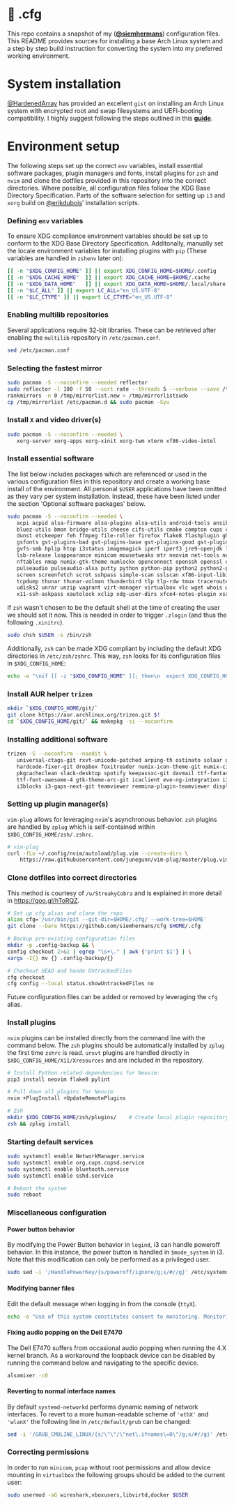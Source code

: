 # :wrench: .cfg
This repo contains a snapshot of my ([**@siemhermans**](https://twitter.com/siemhermans)) configuration files. This README provides sources for installing a base Arch Linux system and a step by step build instruction for converting the system into my preferred working environment.

# System installation
[@HardenedArray](https://github.com/HardenedArray) has provided an excellent `gist` on installing an Arch Linux system with encrypted root and swap filesystems and UEFI-booting compatibility. I highly suggest following the steps outlined in this [**guide**](https://gist.github.com/HardenedArray/31915e3d73a4ae45adc0efa9ba458b07).


# Environment setup
The following steps set up the correct `env` variables, install essential software packages, plugin managers and fonts, install plugins for `zsh` and `nvim` and clone the dotfiles provided in this repository into the correct directories. Where possible, all configuration files follow the XDG Base Directory Specification. Parts of the software selection for setting up `i3` and `xorg` build on [@erikdubois](https://github.com/erikdubois/Archi3)' installation scripts.

### Defining `env` variables
To ensure XDG compliance environment variables should be set up to conform to the XDG Base Directory Specification. Additonally, manually set the locale environment variables for installing plugins with `pip` (These variables are handled in `zshenv` later on):
```bash
[[ -n "$XDG_CONFIG_HOME" ]] || export XDG_CONFIG_HOME=$HOME/.config
[[ -n "$XDG_CACHE_HOME"  ]] || export XDG_CACHE_HOME=$HOME/.cache
[[ -n "$XDG_DATA_HOME"   ]] || export XDG_DATA_HOME=$HOME/.local/share
[[ -n "$LC_ALL" ]] || export LC_ALL="en_US.UTF-8"
[[ -n "$LC_CTYPE" ]] || export LC_CTYPE="en_US.UTF-8"
```

### Enabling multilib repositories
Several applications require 32-bit libraries. These can be retrieved after enabling the `multilib` repository in `/etc/pacman.conf`. 

```bash
sed /etc/pacman.conf
```

### Selecting the fastest mirror

```bash
sudo pacman -S --noconfirm --needed reflector
sudo reflector -l 100 -f 50 --sort rate --threads 5 --verbose --save /tmp/mirrorlist.new
rankmirrors -n 0 /tmp/mirrorlist.new > /tmp/mirrorlistsudo 
cp /tmp/mirrorlist /etc/pacman.d && sudo pacman -Syu
```

### Install `X` and video driver(s)

```bash
sudo pacman -S --noconfirm --needed \
   xorg-server xorg-apps xorg-xinit xorg-twm xterm xf86-video-intel
```

### Install essential software
The list below includes packages which are referenced or used in the various configuration files in this repository and create a working base install of the environment. All personal `$USER` applications have been omitted as they vary per system installation. Instead, these have been listed under the section 'Optional software packages' below. 

```bash
sudo pacman -S --noconfirm --needed \   
   acpi acpid alsa-firmware alsa-plugins alsa-utils android-tools ansible arandr baobab blueberry bluez-firmware  \
   bluez-utils bmon bridge-utils cheese cifs-utils cmake compton cups cups-pdf curl dhclient dialog dkms docker   \
   dunst etckeeper feh ffmpeg file-roller firefox flake8 flashplugin ghostscript git gksu gnome-keyring gparted   \
   gsfonts gst-plugins-bad gst-plugins-base gst-plugins-good gst-plugins-ugly gstreamer gvfs gvfs-mtp gvfs-nfs    \
   gvfs-smb hplip htop i3status imagemagick iperf iperf3 jre9-openjdk libcups libvirt linux-headers lm_sensors    \
   lsb-release lxappearance minicom mousetweaks mtr neovim net-tools networkmanager network-manager-applet        \
   nftables nmap numix-gtk-theme numlockx openconnect openssh openssl openvpn p7zip pavucontrol polkit powertop   \
   pulseaudio pulseaudio-alsa putty python python-pip python2 python2-pip ranger redshift remmina rofi ruby sane  \
   screen screenfetch scrot sshpass simple-scan sslscan xf86-input-libinput syncthing system-config-printer       \
   tcpdump thunar thunar-volman thunderbird tlp tlp-rdw tmux traceroute transmission-qt tree ttf-roboto udev      \
   udisks2 unrar unzip vagrant virt-manager virtualbox vlc wget whois wireshark-cli wireshark-common wireshark-qt \
   x11-ssh-askpass xautolock xclip xdg-user-dirs xfce4-notes-plugin xss-lock zip zsh    

```
If `zsh` wasn't chosen to be the default shell at the time of creating the user we should set it now. This is needed in order to trigger `.zlogin` (and thus the following `.xinitrc`).
```bash
sudo chsh $USER -s /bin/zsh
```

Additionally, `zsh` can be made XDG compliant by including the default XDG directories in `/etc/zsh/zshrc`. This way, `zsh` looks for its configuration files in `$XDG_CONFIG_HOME`: 
```bash
echo -e "\nif [[ -z "$XDG_CONFIG_HOME" ]]; then\n  export XDG_CONFIG_HOME="$HOME/.config/"\nfi\n\nif [[ -d "$XDG_CONFIG_HOME/zsh" ]]; then\n  export ZDOTDIR="$XDG_CONFIG_HOME/zsh/"\nfi" | sudo tee -a /etc/zsh/zshenv
```

### Install AUR helper **`trizen`** 
```bash
mkdir `$XDG_CONFIG_HOME/git/`
git clone https://aur.archlinux.org/trizen.git $!
cd `$XDG_CONFIG_HOME/git/` && makepkg -si --noconfirm
```

### Installing additional software
```bash
trizen -S --noconfirm --noedit \
   universal-ctags-git rxvt-unicode-patched arping-th ostinato solaar gnome-ssh-askpass2 rar font-manager \
   hardcode-fixer-git dropbox foxitreader numix-icon-theme-git numix-circle-icon-theme-git neofetch       \
   pkgcacheclean slack-desktop spotify keepassxc-git davmail ttf-fantasque-sans-mono powerline-fonts-git  \
   ttf-font-awesome-4 gtk-theme-arc-git icaclient eve-ng-integration i3lock-color-git j4-dmenu-desktop    \
   i3blocks i3-gaps-next-git teamviewer remmina-plugin-teamviewer displaylink
```

### Setting up plugin manager(s)
`vim-plug` allows for leveraging `nvim`'s asynchronous behavior. `zsh` plugins are handled by `zplug` which is self-contained within `$XDG_CONFIG_HOME/zsh/.zshrc`.
```bash
# vim-plug
curl -fLo ~/.config/nvim/autoload/plug.vim --create-dirs \
    https://raw.githubusercontent.com/junegunn/vim-plug/master/plug.vim
```

### Clone dotfiles into correct directories
This method is courtesy of `/u/StreakyCobra` and is explained in more detail in https://goo.gl/hToRQZ. 
```bash
# Set up cfg alias and clone the repo
alias cfg='/usr/bin/git --git-dir=$HOME/.cfg/ --work-tree=$HOME'
git clone --bare https://github.com/siemhermans/cfg $HOME/.cfg

# Backup pre-existing configuration files
mkdir -p .config-backup && \
config checkout 2>&1 | egrep "\s+\." | awk {'print $1'} | \
xargs -I{} mv {} .config-backup/{}

# Checkout HEAD and hande UntrackedFiles
cfg checkout
cfg config --local status.showUntrackedFiles no
```
Future configuration files can be added or removed by leveraging the `cfg` alias.

### Install plugins
`nvim` plugins can be installed directly from the command line with the command below. The `zsh` plugins should be automatically installed by `zplug` the first time `zshrc` is read. `urxvt` plugins are handled directly in `$XDG_CONFIG_HOME/X11/Xresources` and are included in the repository. 

```bash
# Install Python related dependencies for Neovim:
pip3 install neovim flake8 pylint

# Pull down all plugins for Neovim
nvim +PlugInstall +UpdateRemotePlugins

# Zsh
mkdir $XDG_CONFIG_HOME/zsh/plugins/    # Create local plugin repository
zsh && zplug install
```

### Starting default services
```bash
sudo systemctl enable NetworkManager.service
sudo systemctl enable org.cups.cupsd.service
sudo systemctl enable bluetooth.service
sudo systemctl enable sshd.service

# Reboot the system
sudo reboot
```

### Miscellaneous configuration

#### Power button behavior
By modifying the Power Button behavior in `logind`, i3 can handle poweroff behavior. In this instance, the power button is handled in `$mode_system` in i3. Note that this modification can only be performed as a privileged user.
```bash
sudo sed -i '/HandlePowerKey/{s/poweroff/ignore/g;s/#//g}' /etc/systemd/logind.conf
```

#### Modifying banner files
Edit the default message when logging in from the console (`ttyX`). 
```bash
echo -e "Use of this system constitutes consent to monitoring. Monitoring may be\nconducted for the protection against improper or unauthorized use or access.\n\n" | sudo tee /etc/issue
```

#### Fixing audio popping on the Dell E7470
The Dell E7470 suffers from occasional audio popping when running the 4.X kernel branch. As a workaround the loopback device can be disabled by running the command below and navigating to the specific device. 
```bash
alsamixer -c0
```

#### Reverting to normal interface names
By default `systemd-networkd` performs dynamic naming of network interfaces. To revert to a more human-readable scheme of `'ethX'` and `'wlanX'` the following line in `/etc/default/grub` can be changed:

```bash
sed -i '/GRUB_CMDLINE_LINUX/{s/\"\"/\"net\.ifnames\=0\"/g;s/#//g}' /etc/default/grub
```
### Correcting permissions
In order to run `minicom`, `pcap` without root permissions and allow device mounting in `virtualbox` the following groups should be added to the current user:

```bash
sudo usermod -aG wireshark,vboxusers,libvirtd,docker $USER
```

